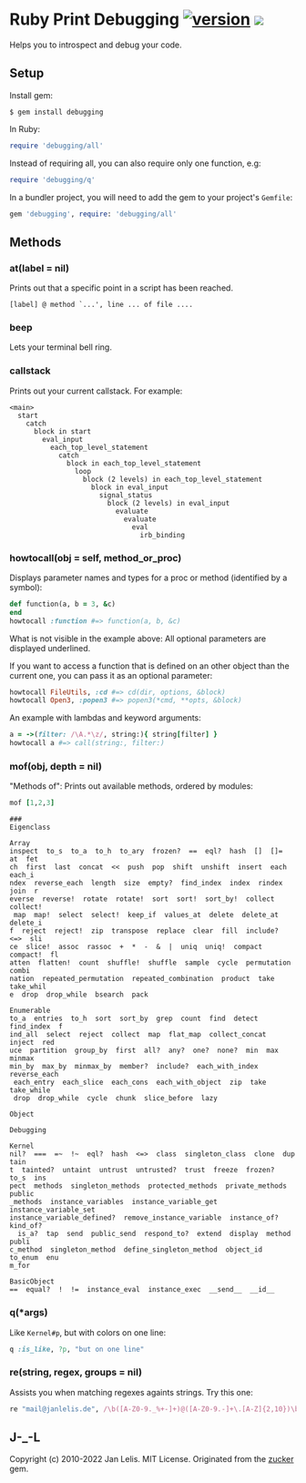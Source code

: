 # Ruby Print Debugging [![version](https://badge.fury.io/rb/debugging.svg)](https://badge.fury.io/rb/debugging) [<img src="https://github.com/janlelis/debugging/workflows/Test/badge.svg" />](https://github.com/janlelis/debugging/actions?query=workflow%3ATest)

Helps you to introspect and debug your code.


## Setup

Install gem:

```
$ gem install debugging
```


In Ruby:

```ruby
require 'debugging/all'
```

Instead of requiring all, you can also require only one function, e.g:

```ruby
require 'debugging/q'
```

In a bundler project, you will need to add the gem to your project's `Gemfile`:

```ruby
gem 'debugging', require: 'debugging/all'
```

## Methods
### at(label = nil)

Prints out that a specific point in a script has been reached.

```
[label] @ method `...', line ... of file ....
```

### beep

Lets your terminal bell ring.

### callstack

Prints out your current callstack. For example:

```
<main>
  start
    catch
      block in start
        eval_input
          each_top_level_statement
            catch
              block in each_top_level_statement
                loop
                  block (2 levels) in each_top_level_statement
                    block in eval_input
                      signal_status
                        block (2 levels) in eval_input
                          evaluate
                            evaluate
                              eval
                                irb_binding
```

### howtocall(obj = self, method_or_proc)

Displays parameter names and types for a proc or method (identified by a symbol):

```ruby
def function(a, b = 3, &c)
end
howtocall :function #=> function(a, b, &c)
```

What is not visible in the example above: All optional parameters are displayed underlined.

If you want to access a function that is defined on an other object than the current one,
you can pass it as an optional parameter:

```ruby
howtocall FileUtils, :cd #=> cd(dir, options, &block)
howtocall Open3, :popen3 #=> popen3(*cmd, **opts, &block)

```

An example with lambdas and keyword arguments:

```ruby
a = ->(filter: /\A.*\z/, string:){ string[filter] }
howtocall a #=> call(string:, filter:)
```


### mof(obj, depth = nil)

"Methods of": Prints out available methods, ordered by modules:

```ruby
mof [1,2,3]
```

```
###
Eigenclass

Array
inspect  to_s  to_a  to_h  to_ary  frozen?  ==  eql?  hash  []  []=  at  fet
ch  first  last  concat  <<  push  pop  shift  unshift  insert  each  each_i
ndex  reverse_each  length  size  empty?  find_index  index  rindex  join  r
everse  reverse!  rotate  rotate!  sort  sort!  sort_by!  collect  collect!
 map  map!  select  select!  keep_if  values_at  delete  delete_at  delete_i
f  reject  reject!  zip  transpose  replace  clear  fill  include?  <=>  sli
ce  slice!  assoc  rassoc  +  *  -  &  |  uniq  uniq!  compact  compact!  fl
atten  flatten!  count  shuffle!  shuffle  sample  cycle  permutation  combi
nation  repeated_permutation  repeated_combination  product  take  take_whil
e  drop  drop_while  bsearch  pack

Enumerable
to_a  entries  to_h  sort  sort_by  grep  count  find  detect  find_index  f
ind_all  select  reject  collect  map  flat_map  collect_concat  inject  red
uce  partition  group_by  first  all?  any?  one?  none?  min  max  minmax
min_by  max_by  minmax_by  member?  include?  each_with_index  reverse_each
 each_entry  each_slice  each_cons  each_with_object  zip  take  take_while
 drop  drop_while  cycle  chunk  slice_before  lazy

Object

Debugging

Kernel
nil?  ===  =~  !~  eql?  hash  <=>  class  singleton_class  clone  dup  tain
t  tainted?  untaint  untrust  untrusted?  trust  freeze  frozen?  to_s  ins
pect  methods  singleton_methods  protected_methods  private_methods  public
_methods  instance_variables  instance_variable_get  instance_variable_set
instance_variable_defined?  remove_instance_variable  instance_of?  kind_of?
  is_a?  tap  send  public_send  respond_to?  extend  display  method  publi
c_method  singleton_method  define_singleton_method  object_id  to_enum  enu
m_for

BasicObject
==  equal?  !  !=  instance_eval  instance_exec  __send__  __id__
```

### q(*args)

Like `Kernel#p`, but with colors on one line:

```ruby
q :is_like, ?p, "but on one line"
```

### re(string, regex, groups = nil)

Assists you when matching regexes againts strings. Try this one:

```ruby
re "mail@janlelis.de", /\b([A-Z0-9._%+-]+)@([A-Z0-9.-]+\.[A-Z]{2,10})\b/i, 0..2
```

## J-_-L

Copyright (c) 2010-2022 Jan Lelis. MIT License. Originated from the
[zucker](https://github.com/janlelis/sugar_refinery) gem.
